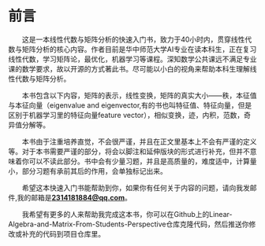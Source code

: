 # 前言  

&emsp;&emsp;这是一本线性代数与矩阵分析的快速入门书，致力于40小时内，贯穿线性代数与矩阵分析的核心内容。作者目前是华中师范大学AI专业在读本科生，正在复习线性代数，学习矩阵论，最优化，机器学习等课程。深知数学公共课远不满足专业课的数学要求，故以开源的方式著此书。尽可能以小白的视角来帮助本科生理解线性代数与矩阵分析。  

&emsp;&emsp;本书包含以下内容，矩阵的表示，线性变换，矩阵的真实大小——秩，本征值与本征向量（eigenvalue and eigenvector,有的书也叫特征值、特征向量，但是区别于机器学习里的特征向量feature vector），相似变换，迹，内积，范数，奇异值分解等。

&emsp;&emsp;本书由于注重培养直觉，不会很严谨，并且在正文里基本上不会有严谨的定义等。对于本书需要严谨的部分，将会以脚注和延伸版块的形式进行补充，但并不意味着你可以不读此部分。书中会有少量习题，并且是高质量的，难度适中，计算量小，部分习题有承前其后的作用，会单独标记出来。

&emsp;&emsp;希望这本快速入门书能帮助到你，如果你有任何关于内容的问题，请向我发邮件,我的邮箱是**2314181884@qq.com**。  

&emsp;&emsp;我希望有更多的人来帮助我完成这本书，你可以在Github上的Linear-Algebra-and-Matrix-From-Students-Perspective仓库克隆代码，然后推送你修改或补充的代码到项目仓库里。  
